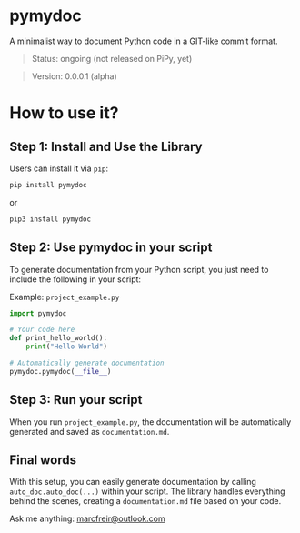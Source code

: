 # pymydoc
A minimalist way to document Python code in a GIT-like commit format.

> Status: ongoing (not released on PiPy, yet)

> Version: 0.0.0.1 (alpha)

# How to use it?

## Step 1: Install and Use the Library

Users can install it via `pip`:
```python
pip install pymydoc
```

or

```python
pip3 install pymydoc
```

## Step 2: Use pymydoc in your script

To generate documentation from your Python script, you just need to include the following in your script:

Example: `project_example.py`

```python
import pymydoc

# Your code here
def print_hello_world():
    print("Hello World")

# Automatically generate documentation
pymydoc.pymydoc(__file__)

```

## Step 3: Run your script

When you run `project_example.py`, the documentation will be automatically generated and saved as `documentation.md`.

## Final words
With this setup, you can easily generate documentation by calling `auto_doc.auto_doc(...)` within your script. The library handles everything behind the scenes, creating a `documentation.md` file based on your code.

Ask me anything: marcfreir@outlook.com